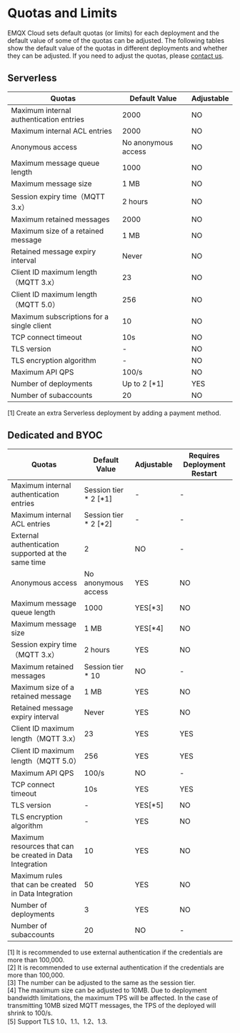 # Quotas and Limits

EMQX Cloud sets default quotas (or limits) for each deployment and the default value of some of the quotas can be adjusted. The following tables show the default value of the quotas in different deployments and whether they can be adjusted. If you need to adjust the quotas, please [contact us](../feature/tickets.md).

## Serverless
| Quotas                                    | **Default Value**          | **Adjustable**     |
|-------------------------------------------| ----------------------- | ------------------|
| Maximum internal authentication entries   | 2000                | NO       |
| Maximum internal ACL entries              | 2000                | NO                   |
| Anonymous access     | No anonymous access      | NO                   |
| Maximum message queue length              | 1000                | NO                   |
| Maximum message size              | 1 MB                | NO                   |
| Session expiry time（MQTT 3.x）             | 2 hours                | NO                   |
| Maximum retained messages                 | 2000                | NO                   |
| Maximum size of a retained message        | 1 MB                | NO                   |
| Retained message expiry interval          | Never                | NO                   |
| Client ID maximum length（MQTT 3.x）        | 23                | NO                   |
| Client ID maximum length（MQTT 5.0）        | 256                | NO                   |
| Maximum subscriptions for a single client | 10                | NO                   |
| TCP connect timeout                       | 10s                | NO                   |
| TLS version          | -                | NO                   |
| TLS encryption algorithm          | -                | NO                   |
| Maximum API QPS          | 100/s                | NO                   |
| Number of deployments                     | Up to 2 [\*1]     |YES                   |
| Number of subaccounts                     | 20                | NO                   |

[1] Create an extra Serverless deployment by adding a payment method.

## Dedicated and BYOC

| **Quotas**                              | **Default Value**          | **Adjustable**           |**Requires Deployment Restart** |
|-----------------------------------------| ----------------------- | ------------------|------------------|
| Maximum internal authentication entries |  Session tier * 2 [\*1]    | -                  |-|
| Maximum internal ACL entries            | Session tier * 2  [\*2]    | -                   |-|
| External authentication supported at the same time            | 2      | NO                   |-|
| Anonymous access     | No anonymous access      | YES                   |NO|
| Maximum message queue length            | 1000                | YES[\*3]                   |NO|
| Maximum message size              | 1 MB                | YES[\*4]                   |NO|
| Session expiry time（MQTT 3.x）           | 2 hours                | YES                   |NO|
| Maximum retained messages               | Session tier * 10    | NO                   |-|
| Maximum size of a retained message      | 1 MB                | YES                   |NO|
| Retained message expiry interval        | Never                | YES                   |NO|
| Client ID maximum length（MQTT 3.x）      | 23                | YES                   |YES|
| Client ID maximum length（MQTT 5.0）      | 256                | YES                   |YES|
| Maximum API QPS          | 100/s                | NO                   |-|
| TCP connect timeout                     | 10s                | YES                   |YES|
| TLS version          | -                | YES[\*5]                   |NO|
| TLS encryption algorithm          | -                | YES                |NO|
| Maximum resources that can be created in Data Integration     | 10               | YES                   |NO|
| Maximum rules that can be created in Data Integration     | 50               | YES                   |NO|
| Number of deployments                   | 3                | YES                   |NO|
| Number of subaccounts                   | 20                | NO |-|               

[1] It is recommended to use external authentication if the credentials are more than 100,000.<br>
[2] It is recommended to use external authentication if the credentials are more than 100,000.<br>
[3] The number can be adjusted to the same as the session tier.<br>
[4] The maximum size can be adjusted to 10MB. Due to deployment bandwidth limitations, the maximum TPS will be affected. In the case of transmitting 10MB sized MQTT messages, the TPS of the deployed will shrink to 100/s.<br>
[5] Support TLS 1.0、1.1、1.2、1.3.